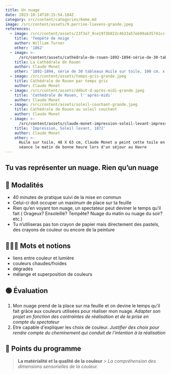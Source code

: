 ```yaml
---
title: Un nuage
date: 2023-10-14T10:15:54.184Z
category: src/content/categories/6eme.md
image: /src/content/assets/9.perrine-lievens-grande.jpeg
references:
  - image: /src/content/assets/23f3a7_9ce1973b022c4633a57eb99ab35741cc~mv2.jpg
    title: 'Tempête de neige '
    author: William Turner
    other: '1862'
  - image: >-
      /src/content/assets/cathédrale-de-rouen-1892-1894-série-de-30-tableaux-huile-sur-toile-100-cm.-x-65-cm-courant-artistique-l’impressionnisme-grande.jpeg
    title: La Cathédrale de Rouen
    author: Claude Monet
    other: '1892-1894, série de 30 tableaux Huile sur toile, 100 cm. x 65 cm '
  - image: /src/content/assets/temps-gris-grande.jpeg
    title: Cathédrale de Rouen par temps gris
    author: Claude Monet
  - image: /src/content/assets/début-d-après-midi-grande.jpeg
    title: 'Cathédrale de Rouen, l''après-midi'
    author: Claude Monet
  - image: /src/content/assets/soleil-couchant-grande.jpeg
    title: Cathédrale de Rouen au soleil couchant
    author: Claude Monet
  - image: >-
      /src/content/assets/claude-monet-impression-soleil-levant-impressionnisme-couleur-lumière-moyenne.jpeg
    title: 'Impression, Soleil levant, 1872'
    author: Claude Monet
    other: >-
      Huile sur toile, 48 X 63 cm, Claude Monet a peint cette toile en une
      séance le matin de bonne heure lors d'un séjour au Havre
---
```


## Tu vas représenter un nuage. Rien qu’un nuage

## 🔎 Modalités

* 40 minutes de pratique suivi de la mise en commun
* Celui-ci doit occuper un maximum de place sur ta feuille
* Rien qu’en voyant ton nuage, un spectateur peut deviner le temps qu’il fait ( Orageux? Ensoleillé? Tempête? Nuage du matin ou nuage du soir? etc.)
* Tu n’utiliseras pas ton crayon de papier mais directement des pastels, des crayons de couleur ou encore de la peinture

## 👩🏼‍🏫 Mots et notions

* liens entre couleur et lumière
* couleurs chaudes/froides
* dégradés
* mélange et superposition de couleurs

## 🟢 Évaluation

1. Mon nuage prend de la place sur ma feuille et on devine le temps qu’il fait grâce aux couleurs utilisées pour réaliser mon nuage. *Adapter son projet en fonction des contraintes de réalisation et de la prise en compte du spectateur*
2. Etre capable d'expliquer les choix de couleur. *Justifier des choix pour rendre compte du cheminement qui conduit de l’intention à la réalisation*

## 📖 Points du programme

> **La matérialité et la qualité de la couleur** > *La compréhension des dimensions sensorielles de la couleur.*
